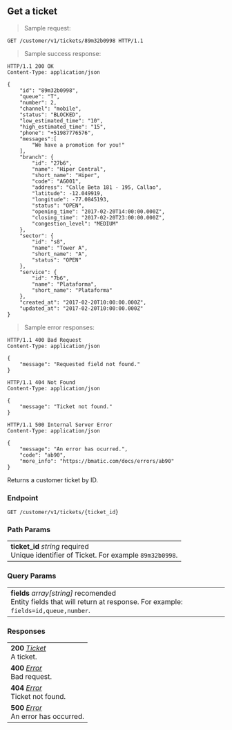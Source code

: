 
## Get a ticket

> Sample request:

```http
GET /customer/v1/tickets/89m32b0998 HTTP/1.1
```

> Sample success response:

```http
HTTP/1.1 200 OK
Content-Type: application/json

{
    "id": "89m32b0998",
    "queue": "T",
    "number": 2,
    "channel": "mobile",
    "status": "BLOCKED",
    "low_estimated_time": "10",
    "high_estimated_time": "15",
    "phone": "+51987776576",
    "messages":[
        "We have a promotion for you!"
    ],
    "branch": {
        "id": "27b6",
        "name": "Hiper Central",
        "short_name": "Hiper",
        "code": "AG001",
        "address": "Calle Beta 181 - 195, Callao",
        "latitude": -12.049919,
        "longitude": -77.0845193,
        "status": "OPEN",
        "opening_time": "2017-02-20T14:00:00.000Z",
        "closing_time": "2017-02-20T23:00:00.000Z",
        "congestion_level": "MEDIUM"
    },
    "sector": {
        "id": "s8",
        "name": "Tower A",
        "short_name": "A",
        "status": "OPEN"
    },
    "service": {
        "id": "7b6",
        "name": "Plataforma",
        "short_name": "Plataforma"
    },
    "created_at": "2017-02-20T10:00:00.000Z",
    "updated_at": "2017-02-20T10:00:00.000Z"
}
```

> Sample error responses:

```http
HTTP/1.1 400 Bad Request
Content-Type: application/json

{
    "message": "Requested field not found."
}
```
```http
HTTP/1.1 404 Not Found
Content-Type: application/json

{
    "message": "Ticket not found."
}
```
```http
HTTP/1.1 500 Internal Server Error
Content-Type: application/json

{
    "message": "An error has ocurred.",
    "code": "ab90",
    "more_info": "https://bmatic.com/docs/errors/ab90"
}
```

Returns a customer ticket by ID.


### Endpoint

`GET /customer/v1/tickets/{ticket_id}`

### Path Params

| |
|:---|
|**ticket_id** *string* <span class="required-param">required</span> <br>Unique identifier of Ticket. For example `89m32b0998`.|

### Query Params

| |
|:---|
|**fields** *array[string]* <span class="recomended-param">recomended</span> <br> Entity fields that will return at response. For example: `fields=id,queue,number`. |

### Responses

| |
|:---|
|**200** *[Ticket](#ticket)* <br>A ticket.|
|**400** *[Error](#error)* <br>Bad request. |
|**404** *[Error](#error)* <br>Ticket not found. |
|**500** *[Error](#error)* <br>An error has occurred.|
